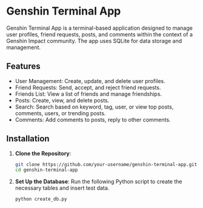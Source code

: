 # Genshin Terminal App

Genshin Terminal App is a terminal-based application designed to manage user profiles, friend requests, posts, and comments within the context of a Genshin Impact community. The app uses SQLite for data storage and management.

## Features

- User Management: Create, update, and delete user profiles.
- Friend Requests: Send, accept, and reject friend requests.
- Friends List: View a list of friends and manage friendships.
- Posts: Create, view, and delete posts.
- Search: Search based on keyword, tag, user, or view top posts, comments, users, or trending posts.
- Comments: Add comments to posts, reply to other comments.

## Installation

1. **Clone the Repository**:
    ```bash
    git clone https://github.com/your-username/genshin-terminal-app.git
    cd genshin-terminal-app
    ```

2. **Set Up the Database**:
    Run the following Python script to create the necessary tables and insert test data.
    ```bash
    python create_db.py
    ```
